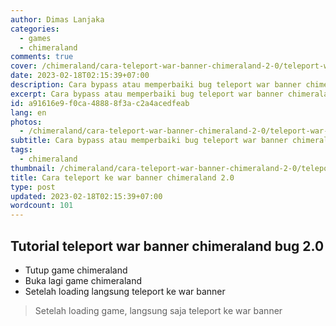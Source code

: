 ```yaml
---
author: Dimas Lanjaka
categories:
  - games
  - chimeraland
comments: true
cover: /chimeraland/cara-teleport-war-banner-chimeraland-2-0/teleport-war-banner-chimera-2-0.jpg
date: 2023-02-18T02:15:39+07:00
description: Cara bypass atau memperbaiki bug teleport war banner chimeraland 2.0
excerpt: Cara bypass atau memperbaiki bug teleport war banner chimeraland 2.0
id: a91616e9-f0ca-4888-8f3a-c2a4acedfeab
lang: en
photos:
  - /chimeraland/cara-teleport-war-banner-chimeraland-2-0/teleport-war-banner-chimera-2-0.jpg
subtitle: Cara bypass atau memperbaiki bug teleport war banner chimeraland 2.0
tags:
  - chimeraland
thumbnail: /chimeraland/cara-teleport-war-banner-chimeraland-2-0/teleport-war-banner-chimera-2-0.jpg
title: Cara teleport ke war banner chimeraland 2.0
type: post
updated: 2023-02-18T02:15:39+07:00
wordcount: 101
---
```


 
## Tutorial teleport war banner chimeraland bug 2.0
- Tutup game chimeraland
- Buka lagi game chimeraland
- Setelah loading langsung teleport ke war banner

> Setelah loading game, langsung saja teleport ke war banner